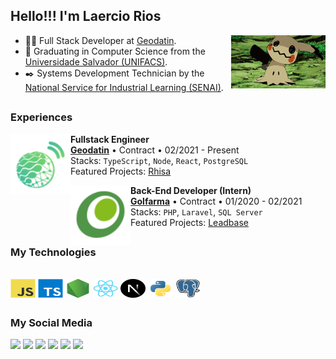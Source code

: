 ## Hello!!! I'm Laercio Rios

<img align="right" 
  src="./assets/mimikyu.gif"
  width="30%"/>

- 🧙‍♂️ Full Stack Developer at [Geodatin](https://geodatin.com/).
- 📜 Graduating in Computer Science from the [Universidade Salvador (UNIFACS)](https://www.unifacs.br/).
- ✒️ Systems Development Technician by the [National Service for Industrial Learning (SENAI)](https://www.senaibahia.com.br/).

##

### Experiences

[<img align="left" height="96px" width="96px" alt="Geodatin" src="./assets/geodatin.svg"/>](https://geodatin.com/)

**Fullstack Engineer** \
[**Geodatin**](https://geodatin.com/) • Contract • 02/2021 - Present \
Stacks: `TypeScript`, `Node`, `React`, `PostgreSQL`\
Featured Projects: [Rhisa](https://dev.rhisa.org/api/docs/)
<br/>

[<img align="left" height="96px" width="96px" alt="Golfarma" src="./assets/golfarma.svg"/>](https://golfarma.com.br/)

**Back-End Developer (Intern)** \
[**Golfarma**](https://golfarma.com.br/) • Contract • 01/2020 - 02/2021\
Stacks: `PHP`, `Laravel`, `SQL Server`\
Featured Projects: [Leadbase]()
<br/>

##

### My Technologies

<div style="display: inline_block"><br>
  <img align="center" alt="JS" height="30" width="40" src="https://github.com/devicons/devicon/blob/master/icons/javascript/javascript-original.svg">
  <img align="center" alt="TS" height="30" width="40" src="https://github.com/devicons/devicon/blob/master/icons/typescript/typescript-original.svg">
  <img align="center" alt="Node" height="30" width="40" src="https://github.com/devicons/devicon/blob/master/icons/nodejs/nodejs-original.svg">
  <img align="center" alt="React" height="30" width="40" src="https://github.com/devicons/devicon/blob/master/icons/react/react-original.svg">
  <img align="center" alt="Next" height="30" width="40" src="https://github.com/devicons/devicon/blob/master/icons/nextjs/nextjs-original.svg">
  <img align="center" alt="Python" height="30" width="40" src="https://github.com/devicons/devicon/blob/master/icons/python/python-original.svg">
  <img align="center" alt="Postgres" height="30" width="40" src="https://github.com/devicons/devicon/blob/master/icons/postgresql/postgresql-original.svg">
</div>

##

### My Social Media

<div>
  <a href="https://laerciorios.com" target="_blank"><img src="https://img.shields.io/badge/Portfolio-D22E2E?style=for-the-badge&logo=&logoColor=white" target="_blank"></a>
  <a href="https://linkedin.com/in/laerciorios/" target="_blank"><img src="https://img.shields.io/badge/LinkedIn-0077B5?style=for-the-badge&logo=linkedin&logoColor=white" target="_blank"></a>
  <a href="mailto:contact@laerciorios.com"><img src="https://img.shields.io/badge/Email-%23333?style=for-the-badge&logo=minutemailer&logoColor=white" target="_blank"></a>
  <a href="https://hackerrank.com/LaercioRios"><img src="https://img.shields.io/badge/-Hackerrank-2EC866?style=for-the-badge&logo=HackerRank&logoColor=white" target="_blank"></a>
  <a href="https://leetcode.com/LaercioRios/"><img src="https://img.shields.io/badge/dynamic/json?style=for-the-badge&labelColor=black&color=%23ffa116&label=LeetCode&query=solvedOverTotal&url=https%3A%2F%2Fleetcode-badge.vercel.app%2Fapi%2Fusers%2FLaercioRios&logo=leetcode&logoColor=yellow" target="_blank"></a>
  <a href="https://www.goodreads.com/user/show/62824643-laercio-rios"><img src="https://img.shields.io/badge/Goodreads-372213?style=for-the-badge&logo=goodreads&logoColor=white" target="_blank"></a>
</div>
